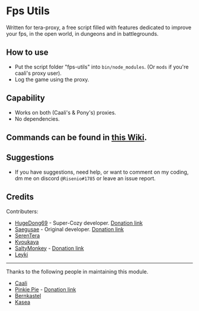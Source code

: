 # Fps Utils
Written for tera-proxy, a free script filled with features dedicated to improve your fps, in the open world, in dungeons and in battlegrounds.

## How to use
  * Put the script folder "fps-utils" into `bin/node_modules`. (Or `mods` if you're caali's proxy user).
  * Log the game using the proxy.

## Capability
  * Works on both (Caali's & Pony's) proxies.
  * No dependencies.

## Commands can be found in [this Wiki](https://github.com/Risenio/fps-utils/wiki/Commands).

## Suggestions
 * If you have suggestions, need help, or want to comment on my coding, dm me on discord `@Risenio#1785` or leave an issue report.

## Credits
Contributers:
  - [HugeDong69](https://github.com/codeagon) - Super-Cozy developer. [Donation link](https://ko-fi.com/codeagon)
  - [Saegusae](https://github.com/Saegusae) - Original developer. [Donation link](https://www.patreon.com/saegusa)
  - [SerenTera](https://github.com/SerenTera)
  - [Kyoukaya](https://github.com/kyoukaya)
  - [SaltyMonkey](https://github.com/SaltyMonkey) - [Donation link](https://www.patreon.com/SaltyMonkey)
  - [Leyki](https://github.com/Leyki)

---

Thanks to the following people in maintaining this module.
  - [Caali](https://github.com/hackerman-caali)
  - [Pinkie Pie](https://github.com/pinkipi) - [Donation link](https://www.paypal.com/cgi-bin/webscr?cmd=_donations&business=5MTKARBK2CNG8&lc=US&item_name=Pinkie%27s%20TERA%20Mods&currency_code=USD)
  - [Bernkastel](https://github.com/Bernkastel-0)
  - [Kasea](https://github.com/Kaseaa)

